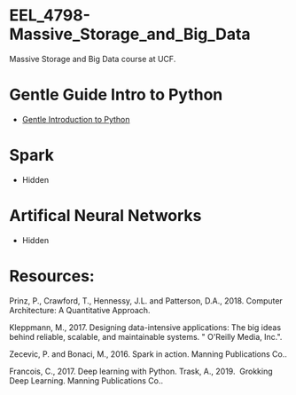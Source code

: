 # EEL_4798-Massive_Storage_and_Big_Data
Massive Storage and Big Data course at UCF.
# Gentle Guide Intro to Python 
- [Gentle Introduction to Python](https://github.com/ashfarhangi/Massive_Storage_and_Big_Data/blob/master/Code/1_Python_Intro.ipynb)

# Spark
- Hidden

# Artifical Neural Networks
- Hidden

# Resources:

Prinz, P., Crawford, T., Hennessy, J.L. and Patterson, D.A., 2018. Computer Architecture: A Quantitative Approach.

Kleppmann, M., 2017. Designing data-intensive applications: The big ideas behind reliable, scalable, and maintainable systems. " O'Reilly Media, Inc.".

Zecevic, P. and Bonaci, M., 2016. Spark in action. Manning Publications Co..

Francois, C., 2017. Deep learning with Python.
Trask, A., 2019.  Grokking Deep Learning. Manning Publications Co..
